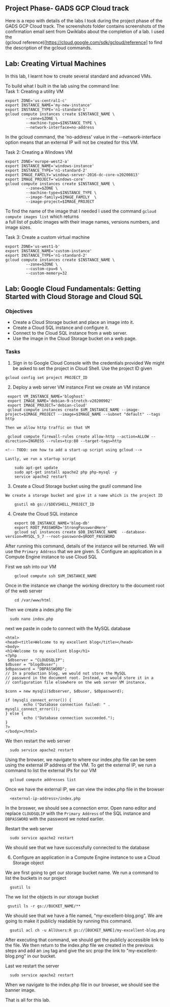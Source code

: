 ## Project Phase- GADS GCP Cloud track

Here is a repo with details of the labs I took during the project phase of the GADS GCP Cloud track. The screenshots
folder contains screenshots of the confirmation email sent from Qwiklabs about the completion of a lab. I used the  
(gcloud reference)[https://cloud.google.com/sdk/gcloud/reference] to find the description of the gcloud commands.


## Lab: Creating Virtual Machines
 In this lab, I learnt how to create several standard and advanced VMs.

To build what I built in the lab using the command line:  
 Task 1: Creating a utility VM  
 ```
 export ZONE='us-central1-c'  
 export INSTANCE_NAME='my-new-instance'  
 export INSTANCE_TYPE='n1-standard-1'  
 gcloud compute instances create $INSTANCE_NAME \  
          --zone=$ZONE \  
          --machine-type=$INSTANCE_TYPE \  
          --network-interface=no-address
```

In the gcloud command, the 'no-address' value in the --network-interface option means that an external IP 
will not be created for this VM.

 Task 2: Creating a Windows VM
 ```
 export ZONE='europe-west2-a'  
 export INSTANCE_NAME='windows-instance'  
 export INSTANCE_TYPE='n1-standard-2'  
 export IMAGE_FAMILY='windows-server-2016-dc-core-v20200813'  
 export IMAGE_PROJECT='windows-core'
 gcloud compute instances create $INSTANCE_NAME \    
          --zone=$ZONE \    
          --machine-type=$INSTANCE_TYPE \    
          --image-family=$IMAGE_FAMILY  \
          --image-project=$IMAGE_PROJECT

```

<!-- TODO: add flag to allow http & https traffic -->

To find the name of the image that I needed I used the command `gcloud compute images list` which returns  
a full list of public images with their image names, versions numbers, and image sizes.   

 Task 3: Create a custom virtual machine  
 ```
 export ZONE='us-west1-b'    
 export INSTANCE_NAME='custom-instance'   
 export INSTANCE_TYPE='n1-standard-2'    
 gcloud compute instances create $INSTANCE_NAME \      
          --zone=$ZONE \        
          --custom-cpu=6 \
          --custom-memory=32
```

## Lab: Google Cloud Fundamentals: Getting Started with Cloud Storage and Cloud SQL 

### Objectives
 - Create a Cloud Storage bucket and place an image into it.
 - Create a Cloud SQL instance and configure it.
 - Connect to the Cloud SQL instance from a web server.
 - Use the image in the Cloud Storage bucket on a web page.

### Tasks
  1. Sign in to Google Cloud Console with the credentials provided
   We might be asked to set the project in Cloud Shell. Use the project ID given
```
gcloud config set project PROJECT_ID
```

  2. Deploy a web server VM instance 
     First we create an VM instance 
```
 export VM_INSTANCE_NAME='bloghost'  
 export IMAGE_NAME='debian-9-stretch-v20200902'  
 export IMAGE_PROJECT='debian-cloud'
 gcloud compute instances create $VM_INSTANCE_NAME --image-project=$IMAGE_PROJECT --image=$IMAGE_NAME --subnet "default" --tags http
```
    Then we allow http traffic on that VM
```
 gcloud compute firewall-rules create allow-http --action=ALLOW --direction=INGRESS --rules=tcp:80 --target-tags=http

<!-- TODO: see how to add a start-up script using gcloud -->
```
    Lastly, we run a startup script
```
    sudo apt-get update 
    sudo apt-get install apache2 php php-mysql -y 
    service apache2 restart
```

  3. Create a Cloud Storage bucket using the gsutil command line

    We create a storage bucket and give it a name which is the project ID 
```
    gsutil mb gs://$DEVSHELL_PROJECT_ID
```

  4. Create the Cloud SQL instance
<!-- TODO: specify the region and zone -->
```
    export DB_INSTANCE_NAME='blog-db'
    export ROOT_PASSWORD='StrongPasswordHere'
    gcloud sql instances create $DB_INSTANCE_NAME  --database-version=MYSQL_5_7 --root-password=$ROOT_PASSWORD 
```
  After running this command, details of the instance will be returned. We will use the `Primary Address` that we are given.
  5. Configure an application in a Compute Engine instance to use Cloud SQL

  First we ssh into our VM
```
    gcloud compute ssh $VM_INSTANCE_NAME
```

  Once in the instance we change the working directory to the document root of the web server
```
    cd /var/www/html
```
  Then we create a index.php file
```
  sudo nano index.php
```

   next we paste in code to connect with the MySQL database
```
<html>
<head><title>Welcome to my excellent blog</title></head>
<body>
<h1>Welcome to my excellent blog</h1>
<?php
 $dbserver = "CLOUDSQLIP";
$dbuser = "blogdbuser";
$dbpassword = "DBPASSWORD";
// In a production blog, we would not store the MySQL
// password in the document root. Instead, we would store it in a
// configuration file elsewhere on the web server VM instance.

$conn = new mysqli($dbserver, $dbuser, $dbpassword);

if (mysqli_connect_error()) {
        echo ("Database connection failed: " . mysqli_connect_error());
} else {
        echo ("Database connection succeeded.");
}
?>
</body></html>

```
  We then restart the web server
```
  sudo service apache2 restart
```

  Using the browser, we navigate to where our index.php file can be seen using the external IP address of the VM. 
  To get the external IP, we run a command to list the external IPs for our VM

```
  gcloud compute addresses list
```
  Once we have the external IP, we can view the index.php file in the browser
``` 
  <external-ip-address>/index.php
```

  In the broswer, we should see a connection error. Open nano editor and replace `CLOUDSQLIP` with the `Primary Address` of the
  SQL instance and `DBPASSWORD` with the password we noted earlier. 
  
  Restart the web server
```
  sudo service apache2 restart
```
  
  We should see that we have successfully connected to the database

  6. Configure an application in a Compute Engine instance to use a Cloud Storage object

  We are first going to get our storage bucket name. We run a command to list the buckets in our project
```
  gsutil ls
```

  The we list the objects in our storage bucket
```
 gsutil ls -r gs://BUCKET_NAME/**
```
  
  We should see that we have a file named, "my-excellent-blog.png". We are going to make it publicly readable by running this command.
```
  gsutil acl ch -u AllUsers:R gs://[BUCKET_NAME]/my-excellent-blog.png
```
  
  After executing that command, we should get the publicly accessible link to the file. We then return to the index.php
  file we created in the previous steps and add an `img` tag and give the src prop the link to "my-excellent-blog.png"
  in our bucket. 
  
  Last we restart the server
```
  sudo service apache2 restart
```

  When we navigate to the index.php file in our browser, we should see the banner image. 
  
  That is all for this lab.
